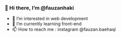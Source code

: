 ### 👋 Hi there, I’m @fauzanhaki
- 👀 I’m interested in web development 
- 🌱 I’m currently learning front-end 
- 📫 How to reach me : instagram @fauzan.baehaqi

<!---
fauzanhaki/fauzanhaki is a ✨ special ✨ repository because its `README.md` (this file) appears on your GitHub profile.
You can click the Preview link to take a look at your changes.
--->
